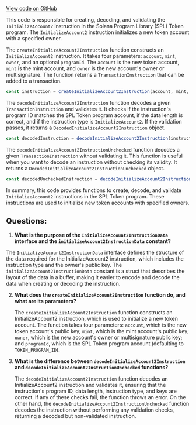 [View code on GitHub](https://github.com/solana-labs/solana-program-library/token/js/src/instructions/initializeAccount2.ts)

This code is responsible for creating, decoding, and validating the `InitializeAccount2` instruction in the Solana Program Library (SPL) Token program. The `InitializeAccount2` instruction initializes a new token account with a specified owner.

The `createInitializeAccount2Instruction` function constructs an `InitializeAccount2` instruction. It takes four parameters: `account`, `mint`, `owner`, and an optional `programId`. The `account` is the new token account, `mint` is the mint account, and `owner` is the new account's owner or multisignature. The function returns a `TransactionInstruction` that can be added to a transaction.

```javascript
const instruction = createInitializeAccount2Instruction(account, mint, owner);
```

The `decodeInitializeAccount2Instruction` function decodes a given `TransactionInstruction` and validates it. It checks if the instruction's program ID matches the SPL Token program account, if the data length is correct, and if the instruction type is `InitializeAccount2`. If the validation passes, it returns a `DecodedInitializeAccount2Instruction` object.

```javascript
const decodedInstruction = decodeInitializeAccount2Instruction(instruction);
```

The `decodeInitializeAccount2InstructionUnchecked` function decodes a given `TransactionInstruction` without validating it. This function is useful when you want to decode an instruction without checking its validity. It returns a `DecodedInitializeAccount2InstructionUnchecked` object.

```javascript
const decodedUncheckedInstruction = decodeInitializeAccount2InstructionUnchecked(instruction);
```

In summary, this code provides functions to create, decode, and validate `InitializeAccount2` instructions in the SPL Token program. These instructions are used to initialize new token accounts with specified owners.
## Questions: 
 1. **What is the purpose of the `InitializeAccount2InstructionData` interface and the `initializeAccount2InstructionData` constant?**

   The `InitializeAccount2InstructionData` interface defines the structure of the data required for the InitializeAccount2 instruction, which includes the instruction type and the owner's public key. The `initializeAccount2InstructionData` constant is a struct that describes the layout of the data in a buffer, making it easier to encode and decode the data when creating or decoding the instruction.

2. **What does the `createInitializeAccount2Instruction` function do, and what are its parameters?**

   The `createInitializeAccount2Instruction` function constructs an InitializeAccount2 instruction, which is used to initialize a new token account. The function takes four parameters: `account`, which is the new token account's public key; `mint`, which is the mint account's public key; `owner`, which is the new account's owner or multisignature public key; and `programId`, which is the SPL Token program account (defaulting to `TOKEN_PROGRAM_ID`).

3. **What is the difference between `decodeInitializeAccount2Instruction` and `decodeInitializeAccount2InstructionUnchecked` functions?**

   The `decodeInitializeAccount2Instruction` function decodes an InitializeAccount2 instruction and validates it, ensuring that the instruction's program ID, data length, instruction type, and keys are correct. If any of these checks fail, the function throws an error. On the other hand, the `decodeInitializeAccount2InstructionUnchecked` function decodes the instruction without performing any validation checks, returning a decoded but non-validated instruction.